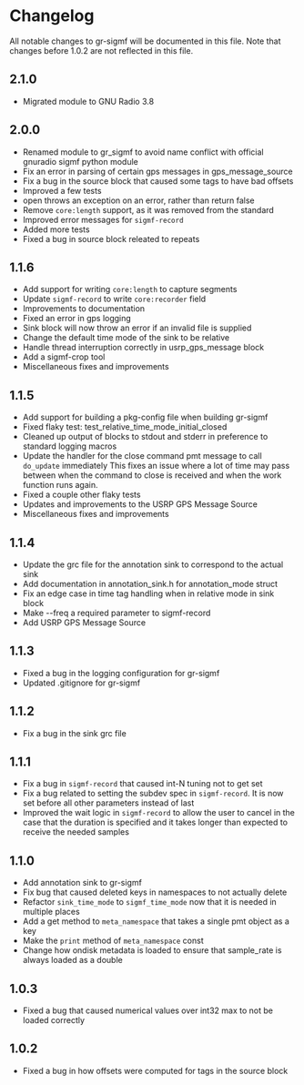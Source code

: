 # Changelog
All notable changes to gr-sigmf will be documented in this file.
Note that changes before 1.0.2 are not reflected in this file.
## 2.1.0
* Migrated module to GNU Radio 3.8

## 2.0.0

* Renamed module to gr_sigmf to avoid name conflict with official gnuradio sigmf python module
* Fix an error in parsing of certain gps messages in gps_message_source
* Fix a bug in the source block that caused some tags to have bad offsets
* Improved a few tests
* open throws an exception on an error, rather than return false
* Remove `core:length` support, as it was removed from the standard
* Improved error messages for `sigmf-record`
* Added more tests
* Fixed a bug in source block releated to repeats

## 1.1.6
* Add support for writing `core:length` to capture segments
* Update `sigmf-record` to write `core:recorder` field
* Improvements to documentation
* Fixed an error in gps logging
* Sink block will now throw an error if an invalid file is supplied
* Change the default time mode of the sink to be relative
* Handle thread interruption correctly in usrp_gps_message block
* Add a sigmf-crop tool
* Miscellaneous fixes and improvements

## 1.1.5

* Add support for building a pkg-config file when building gr-sigmf
* Fixed flaky test: test_relative_time_mode_initial_closed
* Cleaned up output of blocks to stdout and stderr in preference to standard logging macros
* Update the handler for the close command pmt message to call `do_update` immediately
  This fixes an issue where a lot of time may pass between when the command to
  close is received and when the work function runs again.
* Fixed a couple other flaky tests
* Updates and improvements to the USRP GPS Message Source
* Miscellaneous fixes and improvements

## 1.1.4

* Update the grc file for the annotation sink to correspond to the actual sink
* Add documentation in annotation_sink.h for annotation_mode struct
* Fix an edge case in time tag handling when in relative mode in sink block
* Make --freq a required parameter to sigmf-record
* Add USRP GPS Message Source

## 1.1.3

* Fixed a bug in the logging configuration for gr-sigmf
* Updated .gitignore for gr-sigmf

## 1.1.2

* Fix a bug in the sink grc file

## 1.1.1

* Fix a bug in `sigmf-record` that caused int-N tuning not to get set
* Fix a bug related to setting the subdev spec in  `sigmf-record`. It is now set before all other parameters instead of last
* Improved the wait logic in `sigmf-record` to allow the user to cancel in the case that the duration is specified and it takes longer than expected to receive the needed samples

## 1.1.0

* Add annotation sink to gr-sigmf
* Fix bug that caused deleted keys in namespaces to not actually delete
* Refactor `sink_time_mode` to `sigmf_time_mode` now that it is needed in multiple places
* Add a get method to `meta_namespace` that takes a single pmt object as a key
* Make the `print` method of `meta_namespace` const
* Change how ondisk metadata is loaded to ensure that sample_rate is always loaded as a double

## 1.0.3

* Fixed a bug that caused numerical values over int32 max to not be loaded correctly

## 1.0.2

* Fixed a bug in how offsets were computed for tags in the source block
